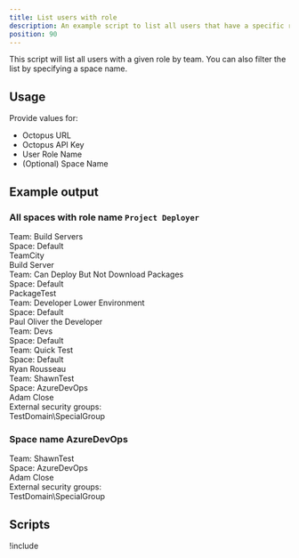 ```yaml
---
title: List users with role
description: An example script to list all users that have a specific role by team.
position: 90
---
```


This script will list all users with a given role by team.  You can also filter the list by specifying a space name.

## Usage

Provide values for:

- Octopus URL
- Octopus API Key
- User Role Name
- (Optional) Space Name

## Example output

### All spaces with role name `Project Deployer`

Team: Build Servers  
Space: Default  
TeamCity  
Build Server  
Team: Can Deploy But Not Download Packages  
Space: Default  
PackageTest  
Team: Developer Lower Environment  
Space: Default  
Paul Oliver the Developer  
Team: Devs  
Space: Default  
Team: Quick Test  
Space: Default  
Ryan Rousseau  
Team: ShawnTest  
Space: AzureDevOps  
Adam Close  
External security groups:  
TestDomain\SpecialGroup

### Space name AzureDevOps

Team: ShawnTest  
Space: AzureDevOps  
Adam Close  
External security groups:  
TestDomain\SpecialGroup  

## Scripts

!include <list-users-with-role-scripts>
